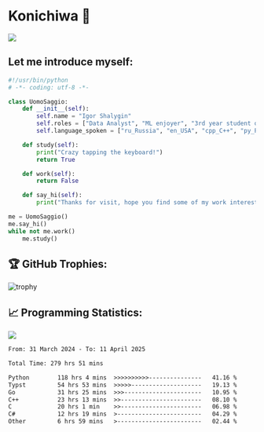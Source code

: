 # Konichiwa 👋
![](https://komarev.com/ghpvc/?username=IgorFandre&color=brightgreen)

## Let me introduce myself:
```py
#!/usr/bin/python
# -*- coding: utf-8 -*-

class UomoSaggio:
    def __init__(self):
        self.name = "Igor Shalygin"
        self.roles = ["Data Analyst", "ML enjoyer", "3rd year student of MIPT"]
        self.language_spoken = ["ru_Russia", "en_USA", "cpp_C++", "py_Python", "go_Golang"]

    def study(self):
        print("Crazy tapping the keyboard!")
        return True

    def work(self):
        return False

    def say_hi(self):
        print("Thanks for visit, hope you find some of my work interesting.")

me = UomoSaggio()
me.say_hi()
while not me.work()
    me.study()
```

## 🏆 GitHub Trophies:
![trophy](https://github-profile-trophy.vercel.app/?username=IgorFandre&title=MultiLanguage,Repositories,Commits,Experience,PullRequest,Reviews)

## 📈 Programming Statistics:

![](https://github-profile-summary-cards.vercel.app/api/cards/profile-details?username=IgorFandre&theme=solarized_dark)

<!--START_SECTION:waka-->

```txt
From: 31 March 2024 - To: 11 April 2025

Total Time: 279 hrs 51 mins

Python        118 hrs 4 mins  >>>>>>>>>>---------------   41.16 %
Typst         54 hrs 53 mins  >>>>>--------------------   19.13 %
Go            31 hrs 25 mins  >>>----------------------   10.95 %
C++           23 hrs 13 mins  >>-----------------------   08.10 %
C             20 hrs 1 min    >>-----------------------   06.98 %
C#            12 hrs 19 mins  >------------------------   04.29 %
Other         6 hrs 59 mins   >------------------------   02.44 %
```

<!--END_SECTION:waka-->
